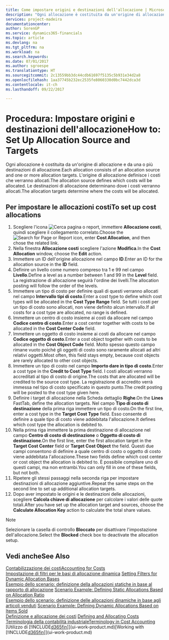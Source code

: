 ```yaml
---
title: Come impostare origini e destinazioni dell'allocazione | Microsoft Docs
description: "Ogni allocazione è costituita da un'origine di allocazione e da una o più destinazioni di allocazione. L'origine di allocazione definisce i costi che verranno allocati. Le destinazioni di allocazione determinano dove i costi verranno allocati."
services: project-madeira
documentationcenter: 
author: SorenGP
ms.service: dynamics365-financials
ms.topic: article
ms.devlang: na
ms.tgt_pltfrm: na
ms.workload: na
ms.search.keywords: 
ms.date: 07/01/2017
ms.author: sgroespe
ms.translationtype: HT
ms.sourcegitcommit: 2c13559bb3dc44cdb61697f5135c5b931e34d2a8
ms.openlocfilehash: 1aa37745b232ec2535fe8060330d0bc7442dca3d
ms.contentlocale: it-ch
ms.lasthandoff: 09/22/2017

---
```

# <a name="how-to-set-up-allocation-source-and-targets"></a><span data-ttu-id="b6ffd-105">Procedura: Impostare origini e destinazioni dell'allocazione</span><span class="sxs-lookup"><span data-stu-id="b6ffd-105">How to: Set Up Allocation Source and Targets</span></span>
<span data-ttu-id="b6ffd-106">Ogni allocazione è costituita da un'origine di allocazione e da una o più destinazioni di allocazione.</span><span class="sxs-lookup"><span data-stu-id="b6ffd-106">Each allocation consists of an allocation source and one or more allocation targets.</span></span> <span data-ttu-id="b6ffd-107">L'origine di allocazione definisce i costi che verranno allocati.</span><span class="sxs-lookup"><span data-stu-id="b6ffd-107">The allocation source defines which costs will be allocated.</span></span> <span data-ttu-id="b6ffd-108">Le destinazioni di allocazione determinano dove i costi verranno allocati.</span><span class="sxs-lookup"><span data-stu-id="b6ffd-108">The allocation targets determine where the costs will be allocated.</span></span>  

## <a name="to-set-up-cost-allocations"></a><span data-ttu-id="b6ffd-109">Per impostare le allocazioni costi</span><span class="sxs-lookup"><span data-stu-id="b6ffd-109">To set up cost allocations</span></span>  
1.  <span data-ttu-id="b6ffd-110">Scegliere l'icona ![Cerca pagina o report](media/ui-search/search_small.png "icona Cerca pagina o report"), immettere **Allocazione costi**, quindi scegliere il collegamento correlato.</span><span class="sxs-lookup"><span data-stu-id="b6ffd-110">Choose the ![Search for Page or Report](media/ui-search/search_small.png "Search for Page or Report icon") icon, enter **Cost Allocation**, and then chose the related link.</span></span>  
2.  <span data-ttu-id="b6ffd-111">Nella finestra **Allocazione costi** scegliere l'azione **Modifica**.</span><span class="sxs-lookup"><span data-stu-id="b6ffd-111">In the **Cost Allocation** window, choose the **Edit** action.</span></span>  
3.  <span data-ttu-id="b6ffd-112">Immettere un ID dell'origine allocazione nel campo **ID**.</span><span class="sxs-lookup"><span data-stu-id="b6ffd-112">Enter an ID for the allocation source in the **ID** field.</span></span>  
4.  <span data-ttu-id="b6ffd-113">Definire un livello come numero compreso tra 1 e 99 nel campo **Livello**.</span><span class="sxs-lookup"><span data-stu-id="b6ffd-113">Define a level as a number between 1 and 99 in the **Level** field.</span></span> <span data-ttu-id="b6ffd-114">La registrazione di allocazione seguirà l'ordine dei livelli.</span><span class="sxs-lookup"><span data-stu-id="b6ffd-114">The allocation posting will follow the order of the levels.</span></span>  
5.  <span data-ttu-id="b6ffd-115">Immettere un tipo di costo per definire quali di questi verranno allocati nel campo **Intervallo tipi di costo**.</span><span class="sxs-lookup"><span data-stu-id="b6ffd-115">Enter a cost type to define which cost types will be allocated in the **Cost Type Range** field.</span></span> <span data-ttu-id="b6ffd-116">Se tutti i costi per un tipo di costo sono allocati, non viene definito alcun intervallo.</span><span class="sxs-lookup"><span data-stu-id="b6ffd-116">If all costs for a cost type are allocated, no range is defined.</span></span>  
6.  <span data-ttu-id="b6ffd-117">Immettere un centro di costo insieme ai costi da allocare nel campo **Codice centro di costo**.</span><span class="sxs-lookup"><span data-stu-id="b6ffd-117">Enter a cost center together with costs to be allocated in the **Cost Center Code** field.</span></span>  
7.  <span data-ttu-id="b6ffd-118">Immettere un oggetto di costo insieme ai costi da allocare nel campo **Codice oggetto di costo**.</span><span class="sxs-lookup"><span data-stu-id="b6ffd-118">Enter a cost object together with costs to be allocated in the **Cost Object Code** field.</span></span> <span data-ttu-id="b6ffd-119">Molto spesso questo campo rimane vuoto poiché gli oggetti di costo sono raramente allocati ad altri relativi oggetti.</span><span class="sxs-lookup"><span data-stu-id="b6ffd-119">Most often, this field stays empty, because cost objects are rarely allocated to other cost objects.</span></span>  
8.  <span data-ttu-id="b6ffd-120">Immettere un tipo di costo nel campo **Importo dare in tipo di costo**.</span><span class="sxs-lookup"><span data-stu-id="b6ffd-120">Enter a cost type in the **Credit to Cost Type** field.</span></span> <span data-ttu-id="b6ffd-121">I costi allocati verranno accreditati al tipo di costo di origine.</span><span class="sxs-lookup"><span data-stu-id="b6ffd-121">The costs that are allocated will be credited to the source cost type.</span></span> <span data-ttu-id="b6ffd-122">La registrazione di accredito verrà immessa nel tipo di costo specificato in questo punto.</span><span class="sxs-lookup"><span data-stu-id="b6ffd-122">The credit posting will be posted to the cost type given here.</span></span>  
9. <span data-ttu-id="b6ffd-123">Definire i target di allocazione nella Scheda dettaglio **Righe**.</span><span class="sxs-lookup"><span data-stu-id="b6ffd-123">On the **Lines** FastTab, define the allocation targets.</span></span> <span data-ttu-id="b6ffd-124">Nel campo **Tipo di costo di destinazione** della prima riga immettere un tipo di costo.</span><span class="sxs-lookup"><span data-stu-id="b6ffd-124">On the first line, enter a cost type in the **Target Cost Type** field.</span></span> <span data-ttu-id="b6ffd-125">Esso consente di definire a quale tipo di costo viene addebitata l'allocazione.</span><span class="sxs-lookup"><span data-stu-id="b6ffd-125">It defines which cost type the allocation is debited to.</span></span>  
10. <span data-ttu-id="b6ffd-126">Nella prima riga immettere la prima destinazione di allocazione nel campo **Centro di costo di destinazione** o **Oggetto di costo di destinazione**.</span><span class="sxs-lookup"><span data-stu-id="b6ffd-126">On the first line, enter the first allocation target in the **Target Cost Center** field or **Target Cost Object** the field.</span></span> <span data-ttu-id="b6ffd-127">Questi due campi consentono di definire a quale centro di costo o oggetto di costo viene addebitata l'allocazione.</span><span class="sxs-lookup"><span data-stu-id="b6ffd-127">These two fields define which cost center or cost object the allocation is debited to.</span></span> <span data-ttu-id="b6ffd-128">È possibile compilare uno di questi campi, ma non entrambi.</span><span class="sxs-lookup"><span data-stu-id="b6ffd-128">You can only fill in one of these fields, but not both.</span></span>  
11. <span data-ttu-id="b6ffd-129">Ripetere gli stessi passaggi nella seconda riga per impostare destinazioni di allocazione aggiuntive.</span><span class="sxs-lookup"><span data-stu-id="b6ffd-129">Repeat the same steps on the second line to set up additional allocation targets.</span></span>  
12. <span data-ttu-id="b6ffd-130">Dopo aver impostato le origini e le destinazioni delle allocazioni, scegliere **Calcola chiave di allocazione** per calcolare i valori delle quote totali.</span><span class="sxs-lookup"><span data-stu-id="b6ffd-130">After you have set up the allocation target and sources, choose the **Calculate Allocation Key** action to calculate the total share values.</span></span>  

> [!NOTE]  
>  <span data-ttu-id="b6ffd-131">Selezionare la casella di controllo **Bloccato** per disattivare l'impostazione dell'allocazione.</span><span class="sxs-lookup"><span data-stu-id="b6ffd-131">Select the **Blocked** check box to deactivate the allocation setup.</span></span>  

## <a name="see-also"></a><span data-ttu-id="b6ffd-132">Vedi anche</span><span class="sxs-lookup"><span data-stu-id="b6ffd-132">See Also</span></span>  
[<span data-ttu-id="b6ffd-133">Contabilizzazione dei costi</span><span class="sxs-lookup"><span data-stu-id="b6ffd-133">Accounting for Costs</span></span>](finance-manage-cost-accounting.md)  
 <span data-ttu-id="b6ffd-134">[Impostazione di filtri per le basi di allocazione dinamica](finance-setting-filters-for-dynamic-allocation-bases.md) </span><span class="sxs-lookup"><span data-stu-id="b6ffd-134">[Setting Filters for Dynamic Allocation Bases](finance-setting-filters-for-dynamic-allocation-bases.md) </span></span>  
 <span data-ttu-id="b6ffd-135">[Esempio dello scenario: definizione della allocazioni statiche in base al rapporto di allocazione](finance-scenario-example-defining-static-allocations-based-on-allocation-ratio.md) </span><span class="sxs-lookup"><span data-stu-id="b6ffd-135">[Scenario Example: Defining Static Allocations Based on Allocation Ratio](finance-scenario-example-defining-static-allocations-based-on-allocation-ratio.md) </span></span>  
 <span data-ttu-id="b6ffd-136">[Esempio dello scenario: definizione delle allocazioni dinamiche in base agli articoli venduti](finance-scenario-example-defining-dynamic-allocations-based-on-items-sold.md) </span><span class="sxs-lookup"><span data-stu-id="b6ffd-136">[Scenario Example: Defining Dynamic Allocations Based on Items Sold](finance-scenario-example-defining-dynamic-allocations-based-on-items-sold.md) </span></span>  
 <span data-ttu-id="b6ffd-137">[Definizione e allocazione dei costi](finance-define-and-allocate-costs.md) </span><span class="sxs-lookup"><span data-stu-id="b6ffd-137">[Defining and Allocating Costs](finance-define-and-allocate-costs.md) </span></span>  
 [<span data-ttu-id="b6ffd-138">Terminologia della contabilità industriale</span><span class="sxs-lookup"><span data-stu-id="b6ffd-138">Terminology in Cost Accounting</span></span>](finance-terminology-in-cost-accounting.md)  
 <span data-ttu-id="b6ffd-139">[Utilizzo di [!INCLUDE[d365fin](includes/d365fin_md.md)]](ui-work-product.md)</span><span class="sxs-lookup"><span data-stu-id="b6ffd-139">[Working with [!INCLUDE[d365fin](includes/d365fin_md.md)]](ui-work-product.md)</span></span>

